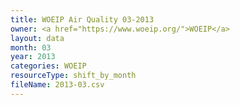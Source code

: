 ```yaml
---
title: WOEIP Air Quality 03-2013
owner: <a href="https://www.woeip.org/">WOEIP</a>
layout: data
month: 03
year: 2013
categories: WOEIP
resourceType: shift_by_month
fileName: 2013-03.csv
---
```

